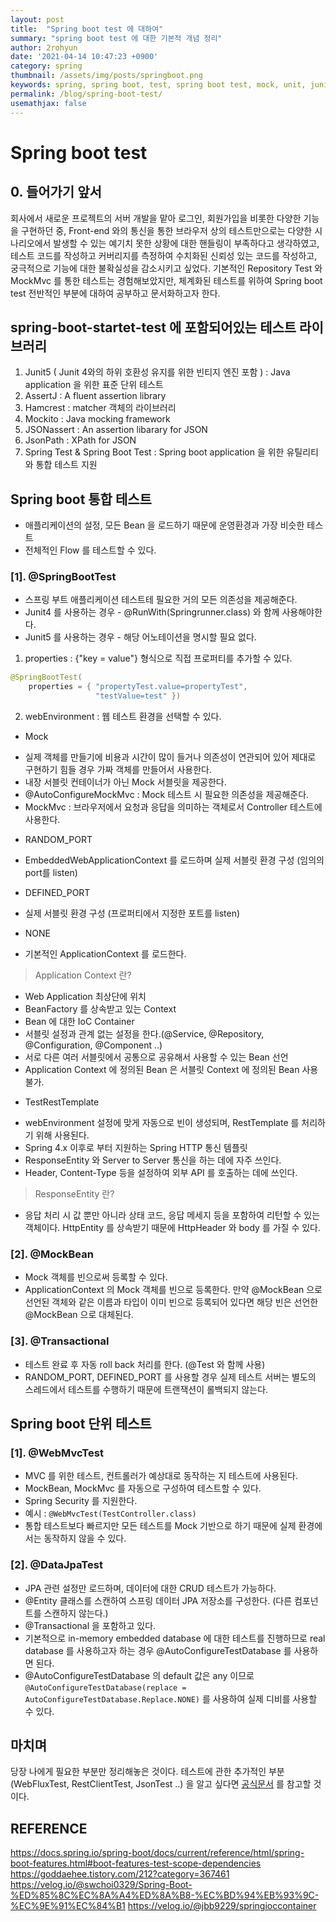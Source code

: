 ```yaml
---
layout: post
title:  "Spring boot test 에 대하여"
summary: "spring boot test 에 대한 기본적 개념 정리"
author: 2rohyun
date: '2021-04-14 10:47:23 +0900'
category: spring
thumbnail: /assets/img/posts/springboot.png
keywords: spring, spring boot, test, spring boot test, mock, unit, junit
permalink: /blog/spring-boot-test/
usemathjax: false
---
```

# Spring boot test 

## 0. 들어가기 앞서
회사에서 새로운 프로젝트의 서버 개발을 맡아 로그인, 회원가입을 비롯한 다양한 기능을 구현하던 중, Front-end 와의 통신을 통한 브라우저 상의 테스트만으로는 다양한 시나리오에서 발생할 수 있는 예기치 못한 상황에 대한 핸들링이 부족하다고 생각하였고, 테스트 코드를 작성하고 커버리지를 측정하여 수치화된 신뢰성 있는 코드를 작성하고, 궁극적으로 기능에 대한 불확실성을 감소시키고 싶었다. 기본적인 Repository Test 와 MockMvc 를 통한 테스트는 경험해보았지만, 체계화된 테스트를 위하여 Spring boot test 전반적인 부분에 대하여 공부하고 문서화하고자 한다.

## spring-boot-startet-test 에 포함되어있는 테스트 라이브러리
1. Junit5 ( Junit 4와의 하위 호환성 유지를 위한 빈티지 엔진 포함 ) : Java application 을 위한 표준 단위 테스트
2. AssertJ : A fluent assertion library
3. Hamcrest : matcher 객체의 라이브러리
4. Mockito : Java mocking framework
5. JSONassert : An assertion libarary for JSON
6. JsonPath : XPath for JSON
7. Spring Test & Spring Boot Test : Spring boot application 을 위한 유틸리티와 통합 테스트 지원

## Spring boot 통합 테스트
 - 애플리케이션의 설정, 모든 Bean 을 로드하기 때문에 운영환경과 가장 비슷한 테스트 
 - 전체적인 Flow 를 테스트할 수 있다.

### [1]. @SpringBootTest
 - 스프링 부트 애플리케이션 테스트테 필요한 거의 모든 의존성을 제공해준다.
 - Junit4 를 사용하는 경우 - @RunWith(Springrunner.class) 와 함께 사용해야한다.
 - Junit5 를 사용하는 경우 - 해당 어노테이션을 명시할 필요 없다.

 1. properties : {"key = value"} 형식으로 직접 프로퍼티를 추가할 수 있다.
 ```java
 @SpringBootTest( 
     properties = { "propertyTest.value=propertyTest", 
                    "testValue=test" })
 ```

2. webEnvironment : 웹 테스트 환경을 선택할 수 있다.

* Mock
 - 실제 객체를 만들기에 비용과 시간이 많이 들거나 의존성이 연관되어 있어 제대로 구현하기 힘들 경우 가짜 객체를 만들어서 사용한다.
 - 내장 서블릿 컨테이너가 아닌 Mock 서블릿을 제공한다.
 - @AutoConfigureMockMvc : Mock 테스트 시 필요한 의존성을 제공해준다. 
 - MockMvc : 브라우저에서 요청과 응답을 의미하는 객체로서 Controller 테스트에 사용한다.

* RANDOM_PORT
 - EmbeddedWebApplicationContext 를 로드하며 실제 서블릿 환경 구성 (임의의 port를 listen)

* DEFINED_PORT 
 - 실제 서블릿 환경 구성 (프로퍼티에서 지정한 포트를 listen)

* NONE
 - 기본적인 ApplicationContext 를 로드한다.

> Application Context 란?
 - Web Application 최상단에 위치
 - BeanFactory 를 상속받고 있는 Context
 - Bean 에 대한 IoC Container
 - 서블릿 설정과 관계 없는 설정을 한다.(@Service, @Repository, @Configuration, @Component ..)
 - 서로 다른 여러 서블릿에서 공통으로 공유해서 사용할 수 있는 Bean 선언
 - Application Context 에 정의된 Bean 은 서블릿 Context 에 정의된 Bean 사용 불가.

* TestRestTemplate
 - webEnvironment 설정에 맞게 자동으로 빈이 생성되며, RestTemplate 를 처리하기 위해 사용된다.
 - Spring 4.x 이후로 부터 지원하는 Spring HTTP 통신 템플릿
 - ResponseEntity 와 Server to Server 통신을 하는 데에 자주 쓰인다.
 - Header, Content-Type 등을 설정하여 외부 API 를 호출하는 데에 쓰인다.

> ResponseEntity 란?
 - 응답 처리 시 값 뿐만 아니라 상태 코드, 응답 메세지 등을 포함하여 리턴할 수 있는 객체이다. HttpEntity 를 상속받기 때문에 HttpHeader 와 body 를 가질 수 있다.

### [2]. @MockBean
 - Mock 객체를 빈으로써 등록할 수 있다.
 - ApplicationContext 의 Mock 객체를 빈으로 등록한다. 만약 @MockBean 으로 선언된 객체와 같은 이름과 타입이 이미 빈으로 등록되어 있다면 해당 빈은 선언한 @MockBean 으로 대체된다.

### [3]. @Transactional
 - 테스트 완료 후 자동 roll back 처리를 한다. (@Test 와 함께 사용)
 - RANDOM_PORT, DEFINED_PORT 를 사용할 경우 실제 테스트 서버는 별도의 스레드에서 테스트를 수행하기 때문에 트랜잭션이 롤백되지 않는다.

## Spring boot 단위 테스트

### [1]. @WebMvcTest
 - MVC 를 위한 테스트, 컨트롤러가 예상대로 동작하는 지 테스트에 사용된다.
 - MockBean, MockMvc 를 자동으로 구성하여 테스트할 수 있다.
 - Spring Security 를 지원한다.
 - 예시 : `@WebMvcTest(TestController.class)`
 - 통합 테스트보다 빠르지만 모든 테스트를 Mock 기반으로 하기 때문에 실제 환경에서는 동작하지 않을 수 있다.

### [2]. @DataJpaTest
 - JPA 관련 설정만 로드하며, 데이터에 대한 CRUD 테스트가 가능하다.
 - @Entity 클래스를 스캔하여 스프링 데이터 JPA 저장소를 구성한다. (다른 컴포넌트를 스캔하지 않는다.)
 - @Transactional 을 포함하고 있다.
 - 기본적으로 in-memory embedded database 에 대한 테스트를 진행하므로 real database 를 사용하고자 하는 경우 @AutoConfigureTestDatabase 를 사용하면 된다.
 - @AutoConfigureTestDatabase 의 default 값은 any 이므로 `@AutoConfigureTestDatabase(replace = AutoConfigureTestDatabase.Replace.NONE)` 를 사용하여 실제 디비를 사용할 수 있다.

## 마치며
당장 나에게 필요한 부분만 정리해놓은 것이다. 테스트에 관한 추가적인 부분 (WebFluxTest, RestClientTest, JsonTest ..) 을 알고 싶다면 [공식문서](https://docs.spring.io/spring-boot/docs/current/reference/html/spring-boot-features.html#boot-features-testing) 를 참고할 것이다.


## REFERENCE
https://docs.spring.io/spring-boot/docs/current/reference/html/spring-boot-features.html#boot-features-test-scope-dependencies
https://goddaehee.tistory.com/212?category=367461
https://velog.io/@swchoi0329/Spring-Boot-%ED%85%8C%EC%8A%A4%ED%8A%B8-%EC%BD%94%EB%93%9C-%EC%9E%91%EC%84%B1
https://velog.io/@jbb9229/springioccontainer